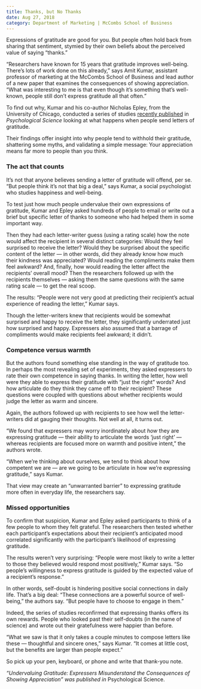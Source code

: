 ```yaml
--- 
title: Thanks, but No Thanks
date: Aug 27, 2018
category: Department of Marketing | McCombs School of Business
---
```


Expressions of gratitude are good for you. But people often hold back from sharing that sentiment, stymied by their own beliefs about the perceived value of saying “thanks.”

“Researchers have known for 15 years that gratitude improves well-being. There’s lots of work done on this already,” says Amit Kumar, assistant professor of marketing at the McCombs School of Business and lead author of a new paper that examines the consequences of showing appreciation. “What was interesting to me is that even though it’s something that’s well-known, people still don’t express gratitude all that often.”

To find out why, Kumar and his co-author Nicholas Epley, from the University of Chicago, conducted a series of studies [recently published](http://journals.sagepub.com/doi/full/10.1177/0956797618772506) in _Psychological Science_ looking at what happens when people send letters of gratitude.

Their findings offer insight into why people tend to withhold their gratitude, shattering some myths, and validating a simple message: Your appreciation means far more to people than you think.

### The act that counts

It’s not that anyone believes sending a letter of gratitude will offend, per se. “But people think it’s not that big a deal,” says Kumar, a social psychologist who studies happiness and well-being.

To test just how much people undervalue their own expressions of gratitude, Kumar and Epley asked hundreds of people to email or write out a brief but specific letter of thanks to someone who had helped them in some important way.

Then they had each letter-writer guess (using a rating scale) how the note would affect the recipient in several distinct categories: Would they feel surprised to receive the letter? Would they be surprised about the specific content of the letter — in other words, did they already know how much their kindness was appreciated? Would reading the compliments make them feel awkward? And, finally, how would reading the letter affect the recipients’ overall mood? Then the researchers followed up with the recipients themselves — asking them the same questions with the same rating scale — to get the real scoop.

The results: “People were not very good at predicting their recipient’s actual experience of reading the letter,” Kumar says.

Though the letter-writers knew that recipients would be somewhat surprised and happy to receive the letter, they significantly underrated just how surprised and happy. Expressers also assumed that a barrage of compliments would make recipients feel awkward; it didn’t.

### Competence versus warmth

But the authors found something else standing in the way of gratitude too. In perhaps the most revealing set of experiments, they asked expressers to rate their own competence in saying thanks. In writing the letter, how well were they able to express their gratitude with “just the right” words? And how articulate do they think they came off to their recipient? These questions were coupled with questions about whether recipients would judge the letter as warm and sincere.

Again, the authors followed up with recipients to see how well the letter-writers did at gauging their thoughts. Not well at all, it turns out.

“We found that expressers may worry inordinately about _how_ they are expressing gratitude — their ability to articulate the words ‘just right’ — whereas recipients are focused more on warmth and positive intent,” the authors wrote.

“When we’re thinking about ourselves, we tend to think about how competent we are — are we going to be articulate in how we’re expressing gratitude,” says Kumar.

That view may create an “unwarranted barrier” to expressing gratitude more often in everyday life, the researchers say.

### Missed opportunities

To confirm that suspicion, Kumar and Epley asked participants to think of a few people to whom they felt grateful. The researchers then tested whether each participant’s expectations about their recipient’s anticipated mood correlated significantly with the participant’s likelihood of expressing gratitude.

The results weren’t very surprising: “People were most likely to write a letter to those they believed would respond most positively,” Kumar says. “So people’s willingness to express gratitude is guided by the expected value of a recipient’s response.”

In other words, self-doubt is hindering positive social connections in daily life. That’s a big deal: “These connections are a powerful source of well-being,” the authors say. “But people have to choose to engage in them.”

Indeed, the series of studies reconfirmed that expressing thanks offers its own rewards. People who looked past their self-doubts (in the name of science) and wrote out their gratefulness were happier than before.

“What we saw is that it only takes a couple minutes to compose letters like these — thoughtful and sincere ones,” says Kumar. “It comes at little cost, but the benefits are larger than people expect.”

So pick up your pen, keyboard, or phone and write that thank-you note.

_“Undervaluing Gratitude: Expressers Misunderstand the Consequences of Showing Appreciation” was published in_ Psychological Science.